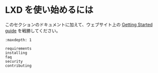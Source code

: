 # LXD を使い始めるには

このセクションのドキュメントに加えて、ウェブサイト上の [Getting Started guide](https://linuxcontainers.org/lxd/getting-started-cli/) を戦勝してください。

```{toctree}
:maxdepth: 1

requirements
installing
faq
security
contributing
```
